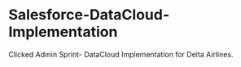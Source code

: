 # Salesforce-DataCloud-Implementation
Clicked Admin Sprint- DataCloud Implementation for Delta Airlines.
